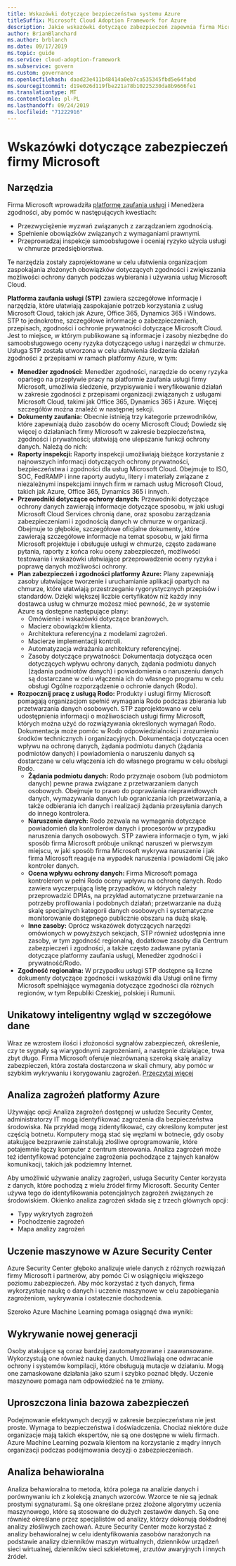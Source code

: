 ```yaml
---
title: Wskazówki dotyczące bezpieczeństwa systemu Azure
titleSuffix: Microsoft Cloud Adoption Framework for Azure
description: Jakie wskazówki dotyczące zabezpieczeń zapewnia firma Microsoft?
author: BrianBlanchard
ms.author: brblanch
ms.date: 09/17/2019
ms.topic: guide
ms.service: cloud-adoption-framework
ms.subservice: govern
ms.custom: governance
ms.openlocfilehash: daad23e411b48414a0eb7ca535345fbd5e64fabd
ms.sourcegitcommit: d19e026d119fbe221a78b10225230da8b9666fe1
ms.translationtype: MT
ms.contentlocale: pl-PL
ms.lasthandoff: 09/24/2019
ms.locfileid: "71222916"
---
```

<!-- markdownlint-disable MD026 -->

# <a name="microsoft-security-guidance"></a>Wskazówki dotyczące zabezpieczeń firmy Microsoft

## <a name="tools"></a>Narzędzia

Firma Microsoft wprowadziła [platformę zaufania usługi](https://servicetrust.microsoft.com) i Menedżera zgodności, aby pomóc w następujących kwestiach:

- Przezwyciężenie wyzwań związanych z zarządzaniem zgodnością.
- Spełnienie obowiązków związanych z wymaganiami prawnymi.
- Przeprowadzaj inspekcje samoobsługowe i oceniaj ryzyko użycia usługi w chmurze przedsiębiorstwa.

Te narzędzia zostały zaprojektowane w celu ułatwienia organizacjom zaspokajania złożonych obowiązków dotyczących zgodności i zwiększania możliwości ochrony danych podczas wybierania i używania usług Microsoft Cloud.

**Platforma zaufania usługi (STP)** zawiera szczegółowe informacje i narzędzia, które ułatwiają zaspokajanie potrzeb korzystania z usług Microsoft Cloud, takich jak Azure, Office 365, Dynamics 365 i Windows. STP to jednokrotne, szczegółowe informacje o zabezpieczeniach, przepisach, zgodności i ochronie prywatności dotyczące Microsoft Cloud. Jest to miejsce, w którym publikowane są informacje i zasoby niezbędne do samoobsługowego oceny ryzyka dotyczącego usług i narzędzi w chmurze. Usługa STP została utworzona w celu ułatwienia śledzenia działań zgodności z przepisami w ramach platformy Azure, w tym:

- **Menedżer zgodności:** Menedżer zgodności, narzędzie do oceny ryzyka opartego na przepływie pracy na platformie zaufania usługi firmy Microsoft, umożliwia śledzenie, przypisywanie i weryfikowanie działań w zakresie zgodności z przepisami organizacji związanych z usługami Microsoft Cloud, takimi jak Office 365, Dynamics 365 i Azure. Więcej szczegółów można znaleźć w następnej sekcji.
- **Dokumenty zaufania:** Obecnie istnieją trzy kategorie przewodników, które zapewniają dużo zasobów do oceny Microsoft Cloud; Dowiedz się więcej o działaniach firmy Microsoft w zakresie bezpieczeństwa, zgodności i prywatności; ułatwiają one ulepszanie funkcji ochrony danych. Należą do nich:
- **Raporty inspekcji:** Raporty inspekcji umożliwiają bieżące korzystanie z najnowszych informacji dotyczących ochrony prywatności, bezpieczeństwa i zgodności dla usług Microsoft Cloud. Obejmuje to ISO, SOC, FedRAMP i inne raporty audytu, litery i materiały związane z niezależnymi inspekcjami innych firm w ramach usług Microsoft Cloud, takich jak Azure, Office 365, Dynamics 365 i innych.
- **Przewodniki dotyczące ochrony danych:** Przewodniki dotyczące ochrony danych zawierają informacje dotyczące sposobu, w jaki usługi Microsoft Cloud Services chronią dane, oraz sposobu zarządzania zabezpieczeniami i zgodnością danych w chmurze w organizacji. Obejmuje to głębokie, szczegółowe oficjalne dokumenty, które zawierają szczegółowe informacje na temat sposobu, w jaki firma Microsoft projektuje i obsługuje usługi w chmurze, często zadawane pytania, raporty z końca roku oceny zabezpieczeń, możliwości testowania i wskazówki ułatwiające przeprowadzenie oceny ryzyka i poprawę danych możliwości ochrony.
- **Plan zabezpieczeń i zgodności platformy Azure:** Plany zapewniają zasoby ułatwiające tworzenie i uruchamianie aplikacji opartych na chmurze, które ułatwiają przestrzeganie rygorystycznych przepisów i standardów. Dzięki większej liczbie certyfikatów niż każdy inny dostawca usług w chmurze możesz mieć pewność, że w systemie Azure są dostępne następujące plany:
  - Omówienie i wskazówki dotyczące branżowych.
  - Macierz obowiązków klienta.
  - Architektura referencyjna z modelami zagrożeń.
  - Macierze implementacji kontroli.
  - Automatyzacja wdrażania architektury referencyjnej.
  - Zasoby dotyczące prywatności: Dokumentacja dotycząca ocen dotyczących wpływu ochrony danych, żądania podmiotu danych (żądania podmiotów danych) i powiadomienia o naruszeniu danych są dostarczane w celu włączenia ich do własnego programu w celu obsługi Ogólne rozporządzenie o ochronie danych (Rodo).
- **Rozpocznij pracę z usługą Rodo:** Produkty i usługi firmy Microsoft pomagają organizacjom spełnić wymagania Rodo podczas zbierania lub przetwarzania danych osobowych. STP zaprojektowano w celu udostępnienia informacji o możliwościach usługi firmy Microsoft, których można użyć do rozwiązywania określonych wymagań Rodo. Dokumentacja może pomóc w Rodo odpowiedzialności i zrozumieniu środków technicznych i organizacyjnych. Dokumentacja dotycząca ocen wpływu na ochronę danych, żądania podmiotu danych (żądania podmiotów danych) i powiadomienia o naruszeniu danych są dostarczane w celu włączenia ich do własnego programu w celu obsługi Rodo.
  - **Żądania podmiotu danych:** Rodo przyznaje osobom (lub podmiotom danych) pewne prawa związane z przetwarzaniem danych osobowych. Obejmuje to prawo do poprawiania nieprawidłowych danych, wymazywania danych lub ograniczania ich przetwarzania, a także odbierania ich danych i realizacji żądania przesyłania danych do innego kontrolera.
  - **Naruszenie danych:** Rodo zezwala na wymagania dotyczące powiadomień dla kontrolerów danych i procesorów w przypadku naruszenia danych osobowych. STP zawiera informacje o tym, w jaki sposób firma Microsoft próbuje uniknąć naruszeń w pierwszym miejscu, w jaki sposób firma Microsoft wykrywa naruszenie i jak firma Microsoft reaguje na wypadek naruszenia i powiadomi Cię jako kontroler danych.
  - **Ocena wpływu ochrony danych:** Firma Microsoft pomaga kontrolerom w pełni Rodo oceny wpływu na ochronę danych. Rodo zawiera wyczerpującą listę przypadków, w których należy przeprowadzić DPIAs, na przykład automatyczne przetwarzanie na potrzeby profilowania i podobnych działań; przetwarzanie na dużą skalę specjalnych kategorii danych osobowych i systematyczne monitorowanie dostępnego publicznie obszaru na dużą skalę.
  - **Inne zasoby:** Oprócz wskazówek dotyczących narzędzi omówionych w powyższych sekcjach, STP również udostępnia inne zasoby, w tym zgodność regionalną, dodatkowe zasoby dla Centrum zabezpieczeń i zgodności, a także często zadawane pytania dotyczące platformy zaufania usługi, Menedżer zgodności i prywatność/Rodo.
- **Zgodność regionalna:** W przypadku usługi STP dostępne są liczne dokumenty dotyczące zgodności i wskazówki dla Usługi online firmy Microsoft spełniające wymagania dotyczące zgodności dla różnych regionów, w tym Republiki Czeskiej, polskiej i Rumunii.

## <a name="unique-intelligent-insights"></a>Unikatowy inteligentny wgląd w szczegółowe dane

Wraz ze wzrostem ilości i złożoności sygnałów zabezpieczeń, określenie, czy te sygnały są wiarygodnymi zagrożeniami, a następnie działające, trwa zbyt długo. Firma Microsoft oferuje niezrównaną szeroką skalę analizy zabezpieczeń, która została dostarczona w skali chmury, aby pomóc w szybkim wykrywaniu i korygowaniu zagrożeń. [Przeczytaj więcej](https://docs.microsoft.com/azure/security-center/security-center-intro)

## <a name="azure-threat-intelligence"></a>Analiza zagrożeń platformy Azure

Używając opcji Analiza zagrożeń dostępnej w usłudze Security Center, administratorzy IT mogą identyfikować zagrożenia dla bezpieczeństwa środowiska. Na przykład mogą zidentyfikować, czy określony komputer jest częścią botnetu. Komputery mogą stać się węzłami w botnecie, gdy osoby atakujące bezprawnie zainstalują złośliwe oprogramowanie, które potajemnie łączy komputer z centrum sterowania. Analiza zagrożeń może też identyfikować potencjalne zagrożenia pochodzące z tajnych kanałów komunikacji, takich jak podziemny Internet.

Aby umożliwić używanie analizy zagrożeń, usługa Security Center korzysta z danych, które pochodzą z wielu źródeł firmy Microsoft. Security Center używa tego do identyfikowania potencjalnych zagrożeń związanych ze środowiskiem. Okienko analiza zagrożeń składa się z trzech głównych opcji:

- Typy wykrytych zagrożeń
- Pochodzenie zagrożeń
- Mapa analizy zagrożeń

## <a name="machine-learning-in-azure-security-center"></a>Uczenie maszynowe w Azure Security Center

Azure Security Center głęboko analizuje wiele danych z różnych rozwiązań firmy Microsoft i partnerów, aby pomóc Ci w osiągnięciu większego poziomu zabezpieczeń. Aby móc korzystać z tych danych, firma wykorzystuje naukę o danych i uczenie maszynowe w celu zapobiegania zagrożeniom, wykrywania i ostatecznie dochodzenia.

Szeroko Azure Machine Learning pomaga osiągnąć dwa wyniki:

## <a name="next-generation-detection"></a>Wykrywanie nowej generacji

Osoby atakujące są coraz bardziej zautomatyzowane i zaawansowane. Wykorzystują one również naukę danych. Umożliwiają one odwracanie ochrony i systemów kompilacji, które obsługują mutacje w działaniu. Mogą one zamaskowane działania jako szum i szybko poznać błędy. Uczenie maszynowe pomaga nam odpowiedzieć na te zmiany.

## <a name="simplified-security-baseline"></a>Uproszczona linia bazowa zabezpieczeń

Podejmowanie efektywnych decyzji w zakresie bezpieczeństwa nie jest proste. Wymaga to bezpieczeństwa i doświadczenia. Chociaż niektóre duże organizacje mają takich ekspertów, nie są one dostępne w wielu firmach. Azure Machine Learning pozwala klientom na korzystanie z mądry innych organizacji podczas podejmowania decyzji o zabezpieczeniach.

## <a name="behavioral-analytics"></a>Analiza behawioralna

Analiza behawioralna to metoda, która polega na analizie danych i porównywaniu ich z kolekcją znanych wzorców. Wzorce te nie są jednak prostymi sygnaturami. Są one określane przez złożone algorytmy uczenia maszynowego, które są stosowane do dużych zestawów danych. Są one również określane przez specjalistów od analizy, którzy dokonują dokładnej analizy złośliwych zachowań. Azure Security Center może korzystać z analizy behawioralnej w celu identyfikowania zasobów narażonych na podstawie analizy dzienników maszyn wirtualnych, dzienników urządzeń sieci wirtualnej, dzienników sieci szkieletowej, zrzutów awaryjnych i innych źródeł.
